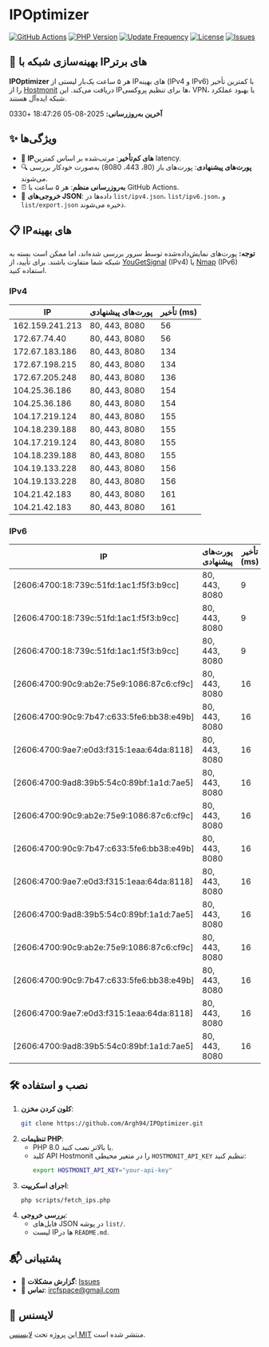 # IPOptimizer

[![GitHub Actions](https://github.com/Argh94/IPOptimizer/workflows/IPOptimizer/badge.svg)](https://github.com/Argh94/IPOptimizer/actions)
[![PHP Version](https://img.shields.io/badge/PHP-8.0-blue)](https://www.php.net)
[![Update Frequency](https://img.shields.io/badge/Updates-Every%205%20Hours-green)](https://github.com/Argh94/IPOptimizer)
[![License](https://img.shields.io/badge/License-MIT-yellow)](https://opensource.org/licenses/MIT)
[![Issues](https://img.shields.io/github/issues/Argh94/IPOptimizer)](https://github.com/Argh94/IPOptimizer/issues)

## 🚀 بهینه‌سازی شبکه با IPهای برتر

**IPOptimizer** هر ۵ ساعت یک‌بار لیستی از IPهای بهینه (IPv4 و IPv6) با کمترین تأخیر را از [Hostmonit](https://hostmonit.com/) دریافت می‌کند. این IPها برای تنظیم پروکسی، VPN، یا بهبود عملکرد شبکه ایده‌آل هستند.

**آخرین به‌روزرسانی:** 2025-08-05 18:47:26 +0330

## ✨ ویژگی‌ها
- 📡 **IPهای کم‌تأخیر**: مرتب‌شده بر اساس کمترین latency.
- 🔍 **پورت‌های پیشنهادی**: پورت‌های باز (80، 443، 8080) به‌صورت خودکار بررسی می‌شوند.
- ⏰ **به‌روزرسانی منظم**: هر ۵ ساعت با GitHub Actions.
- 📄 **خروجی‌های JSON**: داده‌ها در `list/ipv4.json`، `list/ipv6.json`، و `list/export.json` ذخیره می‌شوند.

## 📋 IPهای بهینه

**توجه:** پورت‌های نمایش‌داده‌شده توسط سرور بررسی شده‌اند، اما ممکن است بسته به شبکه شما متفاوت باشند. برای تأیید، از [YouGetSignal](https://www.yougetsignal.com/tools/open-ports/) (IPv4) یا [Nmap](https://nmap.org/) (IPv6) استفاده کنید.

### IPv4
| IP | پورت‌های پیشنهادی | تأخیر (ms) |
|----|-------------------|------------|
| 162.159.241.213 | 80, 443, 8080 | 56 |
| 172.67.74.40 | 80, 443, 8080 | 56 |
| 172.67.183.186 | 80, 443, 8080 | 134 |
| 172.67.198.215 | 80, 443, 8080 | 134 |
| 172.67.205.248 | 80, 443, 8080 | 136 |
| 104.25.36.186 | 80, 443, 8080 | 154 |
| 104.25.36.186 | 80, 443, 8080 | 154 |
| 104.17.219.124 | 80, 443, 8080 | 155 |
| 104.18.239.188 | 80, 443, 8080 | 155 |
| 104.17.219.124 | 80, 443, 8080 | 155 |
| 104.18.239.188 | 80, 443, 8080 | 155 |
| 104.19.133.228 | 80, 443, 8080 | 156 |
| 104.19.133.228 | 80, 443, 8080 | 156 |
| 104.21.42.183 | 80, 443, 8080 | 161 |
| 104.21.42.183 | 80, 443, 8080 | 161 |

### IPv6
| IP | پورت‌های پیشنهادی | تأخیر (ms) |
|----|-------------------|------------|
| [2606:4700:18:739c:51fd:1ac1:f5f3:b9cc] | 80, 443, 8080 | 9 |
| [2606:4700:18:739c:51fd:1ac1:f5f3:b9cc] | 80, 443, 8080 | 9 |
| [2606:4700:18:739c:51fd:1ac1:f5f3:b9cc] | 80, 443, 8080 | 9 |
| [2606:4700:90c9:ab2e:75e9:1086:87c6:cf9c] | 80, 443, 8080 | 16 |
| [2606:4700:90c9:7b47:c633:5fe6:bb38:e49b] | 80, 443, 8080 | 16 |
| [2606:4700:9ae7:e0d3:f315:1eaa:64da:8118] | 80, 443, 8080 | 16 |
| [2606:4700:9ad8:39b5:54c0:89bf:1a1d:7ae5] | 80, 443, 8080 | 16 |
| [2606:4700:90c9:ab2e:75e9:1086:87c6:cf9c] | 80, 443, 8080 | 16 |
| [2606:4700:90c9:7b47:c633:5fe6:bb38:e49b] | 80, 443, 8080 | 16 |
| [2606:4700:9ae7:e0d3:f315:1eaa:64da:8118] | 80, 443, 8080 | 16 |
| [2606:4700:9ad8:39b5:54c0:89bf:1a1d:7ae5] | 80, 443, 8080 | 16 |
| [2606:4700:90c9:ab2e:75e9:1086:87c6:cf9c] | 80, 443, 8080 | 16 |
| [2606:4700:90c9:7b47:c633:5fe6:bb38:e49b] | 80, 443, 8080 | 16 |
| [2606:4700:9ae7:e0d3:f315:1eaa:64da:8118] | 80, 443, 8080 | 16 |
| [2606:4700:9ad8:39b5:54c0:89bf:1a1d:7ae5] | 80, 443, 8080 | 16 |

## 🛠️ نصب و استفاده
1. **کلون کردن مخزن**:
   ```bash
   git clone https://github.com/Argh94/IPOptimizer.git
   ```
2. **تنظیمات PHP**:
   - PHP 8.0 یا بالاتر نصب کنید.
   - کلید API Hostmonit را در متغیر محیطی `HOSTMONIT_API_KEY` تنظیم کنید:
     ```bash
     export HOSTMONIT_API_KEY="your-api-key"
     ```
3. **اجرای اسکریپت**:
   ```bash
   php scripts/fetch_ips.php
   ```
4. **بررسی خروجی**:
   - فایل‌های JSON در پوشه `list/`.
   - لیست IPها در `README.md`.

## 📬 پشتیبانی
- 🐛 **گزارش مشکلات**: [Issues](https://github.com/Argh94/IPOptimizer/issues)
- 📧 **تماس**: [ircfspace@gmail.com](mailto:ircfspace@gmail.com)

## 📄 لایسنس
این پروژه تحت [لایسنس MIT](https://github.com/Argh94/HandWave/blob/main/LICENCE) منتشر شده است.
